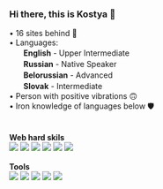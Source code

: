 ### Hi there, this is Kostya 👋
• 16 sites behind 🥶<br>
• Languages: <br>
ㅤㅤ<b>English</b> - Upper Intermediate<br>
ㅤㅤ<b>Russian</b> - Native Speaker<br>
ㅤㅤ<b>Belorussian</b> - Advanced<br>
ㅤㅤ<b>Slovak</b> - Intermediate<br>
• Person with positive vibrations 🙃 <br>
• Iron knowledge of languages below 🛡 <br>
<br>
<br>
<b>Web hard skils</b>
<br>
<img src="https://img.shields.io/badge/HTML5-red?style=for-the-badge&logo=HTML5&logoColor=white"/> <img src="https://img.shields.io/badge/SASS-3328a6?style=for-the-badge&logo=SASS&logoColor=yellow"/> <img src="https://img.shields.io/badge/SCSS-FFF700?style=for-the-badge&logo=SASS&logoColor=yellow"/> <img src="https://img.shields.io/badge/CSS3-FFE373?style=for-the-badge&logo=CSS3&logoColor=yellow"/> <img src="https://img.shields.io/badge/JAVASCRIPT-1D8C00?style=for-the-badge&logo=JAVASCRIPT&logoColor=red"/> <img src="https://img.shields.io/badge/MATLAB-blue?style=for-the-badge&logo=MoscowMetro&logoColor=white"/>
<br>
<br>
<b>Tools</b>
<br>
<img src="https://img.shields.io/badge/FIGMA-5075E6?style=for-the-badge&logo=FIGMA&logoColor=E6CB50"/> <img src="https://img.shields.io/badge/PINTEREST-5373DB?style=for-the-badge&logo=PINTEREST&logoColor=CC7545"/> <img src="https://img.shields.io/badge/DRIBBLE-77438A?style=for-the-badge&logo=DRIBBLE&logoColor=7AEBD6"/> <img src="https://img.shields.io/badge/GIT-black?style=for-the-badge&logo=GIT&logoColor=white"/> <img src="https://img.shields.io/badge/GITHUB-black?style=for-the-badge&logo=GITBUH&logoColor=white"/>

